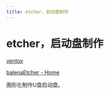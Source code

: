 ```yaml
---
title: etcher，启动盘制作
---
```


# etcher，启动盘制作

[ventoy](https://www.notion.so/ventoy-76e571558c374c2cac534be389aca6ff) 

[balenaEtcher - Home](https://www.balena.io/etcher/)

图形化制作U盘启动盘。